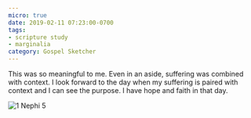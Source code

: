 ```yaml
---
micro: true
date: 2019-02-11 07:23:00-0700
tags:
- scripture study
- marginalia
category: Gospel Sketcher
---
```


This was so meaningful to me. Even in an aside, suffering was combined with context. I look forward to the day when my suffering is paired with context and I can see the purpose. I have hope and faith in that day.

<img src="https://media.bennorris.org/images/gospelsketcher/uploads/2019/ab327bbb60.jpg" alt="1 Nephi 5" />
